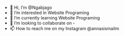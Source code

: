- 👋 Hi, I’m @Ngabjago
- 👀 I’m interested in Website Programing
- 🌱 I’m currently learning Website Programing
- 💞️ I’m looking to collaborate on -
- 📫 How to reach me on my Instagram @annasismailm

<!---
Ngabjago/Ngabjago is a ✨ special ✨ repository because its `README.md` (this file) appears on your GitHub profile.
You can click the Preview link to take a look at your changes.
--->

